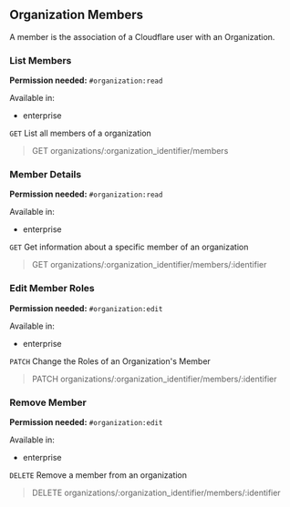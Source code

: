 ## Organization Members

A member is the association of a Cloudflare user with an Organization.

### List Members

**Permission needed:** `#organization:read`

Available in:

* enterprise

`GET` List all members of a organization

> GET organizations/:organization_identifier/members


### Member Details

**Permission needed:** `#organization:read`

Available in:

* enterprise

`GET` Get information about a specific member of an organization

> GET organizations/:organization_identifier/members/:identifier


### Edit Member Roles

**Permission needed:** `#organization:edit`

Available in:

* enterprise

`PATCH` Change the Roles of an Organization's Member

> PATCH organizations/:organization_identifier/members/:identifier


### Remove Member

**Permission needed:** `#organization:edit`

Available in:

* enterprise

`DELETE` Remove a member from an organization

> DELETE organizations/:organization_identifier/members/:identifier

